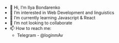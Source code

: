 - 👋 Hi, I’m Ilya Bondarenko
- 👀 I’m interested in Web Development and linguistics 
- 🌱 I’m currently learning Javascript & React
- 💞️ I’m not looking to collaborate
- 📫 How to reach me:
  - Telegram - @loginmAv

